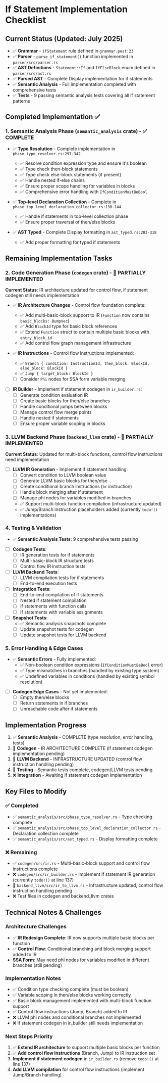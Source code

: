 # If Statement Implementation Checklist

## Current Status (Updated: July 2025)
- ✅ **Grammar** - `ifStatement` rule defined in `grammar.pest:23`
- ✅ **Parser** - `parse_if_statement()` function implemented in `parser/src/parser.rs`
- ✅ **AST Definitions** - `Statement::If` and `IfElseBlock` enum defined in `parser/src/ast.rs`
- ✅ **Parsed AST** - Complete Display implementation for if statements
- ✅ **Semantic Analysis** - Full implementation completed with comprehensive tests
- ✅ **Tests** - 9 passing semantic analysis tests covering all if statement patterns

## Completed Implementation ✅

### 1. Semantic Analysis Phase (`semantic_analysis` crate) - ✅ COMPLETE
- ✅ **Type Resolution** - Complete implementation in `phase_type_resolver.rs:297-342`
  - ✅ Resolve condition expression type and ensure it's boolean
  - ✅ Type check then-block statements
  - ✅ Type check else-block statements (if present)
  - ✅ Handle nested if-else chains
  - ✅ Ensure proper scope handling for variables in blocks
  - ✅ Comprehensive error handling with `IfConditionMustBeBool`

- ✅ **Top-level Declaration Collection** - Complete in `phase_top_level_declaration_collector.rs:130-144`
  - ✅ Handle if statements in top-level collection phase
  - ✅ Ensure proper traversal of then/else blocks

- ✅ **AST Typed** - Complete Display formatting in `ast_typed.rs:283-318`
  - ✅ Add proper formatting for typed if statements

## Remaining Implementation Tasks

### 2. Code Generation Phase (`codegen` crate) - 🔄 PARTIALLY IMPLEMENTED
**Current Status**: IR architecture updated for control flow, if statement codegen still needs implementation

- ✅ **IR Architecture Changes** - Control flow foundation complete:
  - ✅ Add multi-basic-block support to IR (`Function` now contains `basic_blocks: BumpVec`)
  - ✅ Add `BlockId` type for basic block references
  - ✅ Extend `Function` struct to contain multiple basic blocks with `entry_block_id`
  - ✅ Add control flow graph management infrastructure

- ✅ **IR Instructions** - Control flow instructions implemented:
  - ✅ `Branch { condition: InstructionId, then_block: BlockId, else_block: BlockId }`
  - ✅ `Jump { target_block: BlockId }`
  - [ ] Consider `Phi` nodes for SSA form variable merging

- [ ] **IR Builder** - Implement if statement codegen in `ir_builder.rs`:
  - [ ] Generate condition evaluation IR
  - [ ] Create basic blocks for then/else branches
  - [ ] Handle conditional jumps between blocks
  - [ ] Manage control flow merge points
  - [ ] Handle nested if statements
  - [ ] Ensure proper variable scoping in blocks

### 3. LLVM Backend Phase (`backend_llvm` crate) - 🔄 PARTIALLY IMPLEMENTED
**Current Status**: Updated for multi-block functions, control flow instructions need implementation

- [ ] **LLVM IR Generation** - Implement if statement handling:
  - [ ] Convert condition to LLVM boolean value
  - [ ] Generate LLVM basic blocks for then/else
  - [ ] Create conditional branch instructions (`br` instruction)
  - [ ] Handle block merging after if statement
  - [ ] Manage phi nodes for variables modified in branches
  - ✅ Support multi-block function compilation (infrastructure updated)
  - ✅ Jump/Branch instruction placeholders added (currently `todo!()` implementations)

### 4. Testing & Validation
- ✅ **Semantic Analysis Tests**: 9 comprehensive tests passing
- [ ] **Codegen Tests**:
  - [ ] IR generation tests for if statements
  - [ ] Multi-basic-block IR structure tests
  - [ ] Control flow IR instruction tests

- [ ] **LLVM Backend Tests**:
  - [ ] LLVM compilation tests for if statements
  - [ ] End-to-end execution tests

- [ ] **Integration Tests**:
  - [ ] End-to-end compilation of if statements
  - [ ] Nested if statement compilation
  - [ ] If statements with function calls
  - [ ] If statements with variable assignments

- [ ] **Snapshot Tests**:
  - ✅ Semantic analysis snapshots complete
  - [ ] Update snapshot tests for codegen
  - [ ] Update snapshot tests for LLVM backend

### 5. Error Handling & Edge Cases
- ✅ **Semantic Errors** - Fully implemented:
  - ✅ Non-boolean condition expressions (`IfConditionMustBeBool` error)
  - ✅ Type mismatches in branches (handled by existing type system)
  - ✅ Undefined variables in conditions (handled by existing symbol resolution)

- [ ] **Codegen Edge Cases** - Not yet implemented:
  - [ ] Empty then/else blocks
  - [ ] Return statements in if branches
  - [ ] Unreachable code after if statements

## Implementation Progress
1. ✅ **Semantic Analysis** - COMPLETE (type resolution, error handling, tests)
2. 🔄 **Codegen** - IR ARCHITECTURE COMPLETE (if statement codegen implementation pending)
3. 🔄 **LLVM Backend** - INFRASTRUCTURE UPDATED (control flow instruction handling pending)
4. 🔄 **Testing** - Semantic tests complete, codegen/LLVM tests pending
5. ❌ **Integration** - Awaiting if statement codegen implementation

## Key Files to Modify

### ✅ Completed
- ✅ `semantic_analysis/src/phase_type_resolver.rs` - Type checking complete
- ✅ `semantic_analysis/src/phase_top_level_declaration_collector.rs` - Declaration collection complete
- ✅ `semantic_analysis/src/ast_typed.rs` - Display formatting complete

### ❌ Remaining 
- ✅ `codegen/src/ir.rs` - Multi-basic-block support and control flow instructions complete
- ❌ `codegen/src/ir_builder.rs` - Implement if statement IR generation (currently `todo!()` at line 137)
- 🔄 `backend_llvm/src/ir_to_llvm.rs` - Infrastructure updated, control flow instruction handling pending
- ❌ Test files in codegen and backend_llvm crates

## Technical Notes & Challenges

### Architecture Challenges
- ✅ **IR Redesign Complete**: IR now supports multiple basic blocks per function
- ✅ **Control Flow**: Conditional branching and block merging support added to IR
- **SSA Form**: May need phi nodes for variables modified in different branches (still pending)

### Implementation Notes
- ✅ Condition type checking complete (must be boolean)
- ✅ Variable scoping in then/else blocks working correctly
- ✅ Basic block management implemented with multi-block function support
- ✅ Control flow instructions (Jump, Branch) added to IR
- ❌ LLVM phi nodes and conditional branches not implemented
- ❌ If statement codegen in ir_builder still needs implementation

### Next Steps Priority
1. ✅ **Extend IR architecture** to support multiple basic blocks per function
2. ✅ **Add control flow instructions** (Branch, Jump) to IR instruction set  
3. **Implement if statement codegen** in `ir_builder.rs` (remove `todo!()` at line 137)
4. **Add LLVM compilation** for control flow instructions (implement Jump/Branch handling)